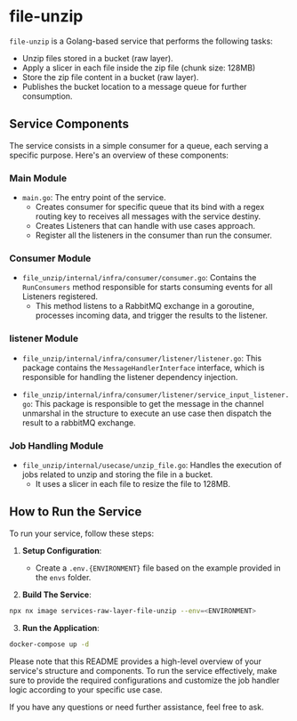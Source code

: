 # file-unzip

`file-unzip` is a Golang-based service that performs the following tasks:

- Unzip files stored in a bucket (raw layer).
- Apply a slicer in each file inside the zip file (chunk size: 128MB)
- Store the zip file content in a bucket (raw layer).
- Publishes the bucket location to a message queue for further consumption.

## Service Components

The service consists in a simple consumer for a queue, each serving a specific purpose. Here's an overview of these components:

### Main Module

- `main.go`: The entry point of the service.
  - Creates consumer for specific queue that its bind with a regex routing key to receives all messages with the service destiny.
  - Creates Listeners that can handle with use cases approach.
  - Register all the listeners in the consumer than run the consumer.

### Consumer Module

- `file_unzip/internal/infra/consumer/consumer.go`: Contains the `RunConsumers` method responsible for starts consuming events for all Listeners registered.
  - This method listens to a RabbitMQ exchange in a goroutine, processes incoming data, and trigger the results to the listener.

### listener Module

- `file_unzip/internal/infra/consumer/listener/listener.go`: This package contains the `MessageHandlerInterface` interface, which is responsible for handling the listener dependency injection.

- `file_unzip/internal/infra/consumer/listener/service_input_listener.go`: This package is responsible to get the message in the channel unmarshal in the structure to execute an use case then dispatch the result to a rabbitMQ exchange.


### Job Handling Module

- `file_unzip/internal/usecase/unzip_file.go`: Handles the execution of jobs related to unzip and storing the file in a bucket.
  - It uses a slicer in each file to resize the file to 128MB.

## How to Run the Service

To run your service, follow these steps:

1. **Setup Configuration**:

    - Create a `.env.{ENVIRONMENT}` file based on the example provided in the `envs` folder.

2. **Build The Service**:

```sh
npx nx image services-raw-layer-file-unzip --env=<ENVIRONMENT>
```

3. **Run the Application**:

```sh
docker-compose up -d
```

Please note that this README provides a high-level overview of your service's structure and components. To run the service effectively, make sure to provide the required configurations and customize the job handler logic according to your specific use case.

If you have any questions or need further assistance, feel free to ask.
